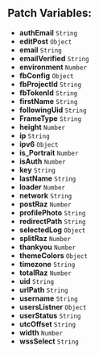 ## Patch Variables:

* __authEmail__ ```String```
* __editPost__ ```Object```
* __email__ ```String```
* __emailVerified__ ```String```
* __environment__ ```Number```
* __fbConfig__ ```Object```
* __fbProjectId__ ```String```
* __fbTokenId__ ```String```
* __firstName__ ```String```
* __followingUid__ ```String```
* __FrameType__ ```String```
* __height__ ```Number```
* __ip__ ```String```
* __ipv6__ ```Object```
* __is_Portrait__ ```Number```
* __isAuth__ ```Number```
* __key__ ```String```
* __lastName__ ```String```
* __loader__ ```Number```
* __network__ ```String```
* __postRaz__ ```Number```
* __profilePhoto__ ```String```
* __redirectPath__ ```String```
* __selectedLog__ ```Object```
* __splitRaz__ ```Number```
* __thankyou__ ```Number```
* __themeColors__ ```Object```
* __timezone__ ```String```
* __totalRaz__ ```Number```
* __uid__ ```String```
* __urlPath__ ```String```
* __username__ ```String```
* __usersListner__ ```Object```
* __userStatus__ ```String```
* __utcOffset__ ```String```
* __width__ ```Number```
* __wssSelect__ ```String```

